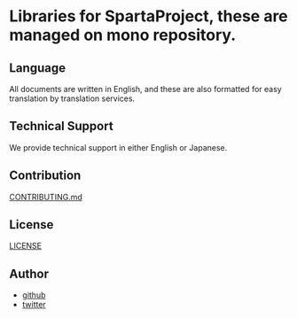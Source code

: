 # Libraries for SpartaProject, these are managed on mono repository.

## Language

All documents are written in English, and these are also formatted for easy translation by translation services.

## Technical Support

We provide technical support in either English or Japanese.

## Contribution

[CONTRIBUTING.md](CONTRIBUTING.md)

## License

[LICENSE](LICENSE)

## Author

- [github](https://github.com/lyoutakoduka)
- [twitter](https://twitter.com/lyouta_koduka)
